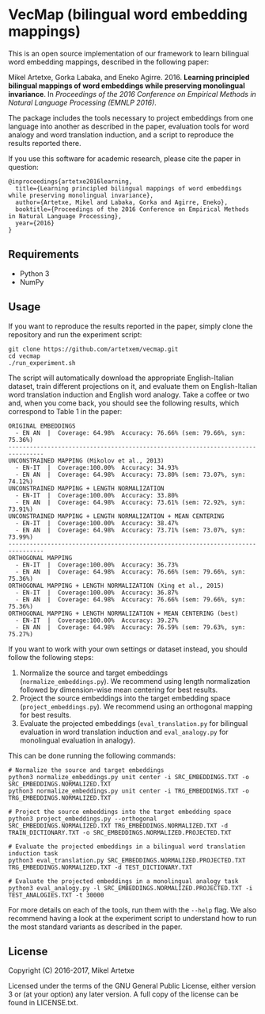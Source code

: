 VecMap (bilingual word embedding mappings)
==============

This is an open source implementation of our framework to learn bilingual word embedding mappings, described in the following paper:

Mikel Artetxe, Gorka Labaka, and Eneko Agirre. 2016. **Learning principled bilingual mappings of word embeddings while preserving monolingual invariance**. In *Proceedings of the 2016 Conference on Empirical Methods in Natural Language Processing (EMNLP 2016)*.

The package includes the tools necessary to project embeddings from one language into another as described in the paper, evaluation tools for word analogy and word translation induction, and a script to reproduce the results reported there.

If you use this software for academic research, please cite the paper in question:
```
@inproceedings{artetxe2016learning,
  title={Learning principled bilingual mappings of word embeddings while preserving monolingual invariance},
  author={Artetxe, Mikel and Labaka, Gorka and Agirre, Eneko},
  booktitle={Proceedings of the 2016 Conference on Empirical Methods in Natural Language Processing},
  year={2016}
}
```


Requirements
--------
- Python 3
- NumPy


Usage
--------

If you want to reproduce the results reported in the paper, simply clone the repository and run the experiment script:

```
git clone https://github.com/artetxem/vecmap.git
cd vecmap
./run_experiment.sh
```

The script will automatically download the appropriate English-Italian dataset, train different projections on it, and evaluate them on English-Italian word translation induction and English word analogy. Take a coffee or two and, when you come back, you should see the following results, which correspond to Table 1 in the paper:

```
ORIGINAL EMBEDDINGS
  - EN AN  |  Coverage: 64.98%  Accuracy: 76.66% (sem: 79.66%, syn: 75.36%)
--------------------------------------------------------------------------------
UNCONSTRAINED MAPPING (Mikolov et al., 2013)
  - EN-IT  |  Coverage:100.00%  Accuracy: 34.93%
  - EN AN  |  Coverage: 64.98%  Accuracy: 73.80% (sem: 73.07%, syn: 74.12%)
UNCONSTRAINED MAPPING + LENGTH NORMALIZATION
  - EN-IT  |  Coverage:100.00%  Accuracy: 33.80%
  - EN AN  |  Coverage: 64.98%  Accuracy: 73.61% (sem: 72.92%, syn: 73.91%)
UNCONSTRAINED MAPPING + LENGTH NORMALIZATION + MEAN CENTERING
  - EN-IT  |  Coverage:100.00%  Accuracy: 38.47%
  - EN AN  |  Coverage: 64.98%  Accuracy: 73.71% (sem: 73.07%, syn: 73.99%)
--------------------------------------------------------------------------------
ORTHOGONAL MAPPING
  - EN-IT  |  Coverage:100.00%  Accuracy: 36.73%
  - EN AN  |  Coverage: 64.98%  Accuracy: 76.66% (sem: 79.66%, syn: 75.36%)
ORTHOGONAL MAPPING + LENGTH NORMALIZATION (Xing et al., 2015)
  - EN-IT  |  Coverage:100.00%  Accuracy: 36.87%
  - EN AN  |  Coverage: 64.98%  Accuracy: 76.66% (sem: 79.66%, syn: 75.36%)
ORTHOGONAL MAPPING + LENGTH NORMALIZATION + MEAN CENTERING (best)
  - EN-IT  |  Coverage:100.00%  Accuracy: 39.27%
  - EN AN  |  Coverage: 64.98%  Accuracy: 76.59% (sem: 79.63%, syn: 75.27%)
```

If you want to work with your own settings or dataset instead, you should follow the following steps:

1. Normalize the source and target embeddings (`normalize_embeddings.py`). We recommend using length normalization followed by dimension-wise mean centering for best results.
2. Project the source embeddings into the target embedding space (`project_embeddings.py`). We recommend using an orthogonal mapping for best results.
3. Evaluate the projected embeddings (`eval_translation.py` for bilingual evaluation in word translation induction and `eval_analogy.py` for monolingual evaluation in analogy).

This can be done running the following commands:
```
# Normalize the source and target embeddings
python3 normalize_embeddings.py unit center -i SRC_EMBEDDINGS.TXT -o SRC_EMBEDDINGS.NORMALIZED.TXT
python3 normalize_embeddings.py unit center -i TRG_EMBEDDINGS.TXT -o TRG_EMBEDDINGS.NORMALIZED.TXT

# Project the source embeddings into the target embedding space
python3 project_embeddings.py --orthogonal SRC_EMBEDDINGS.NORMALIZED.TXT TRG_EMBEDDINGS.NORMALIZED.TXT -d TRAIN_DICTIONARY.TXT -o SRC_EMBEDDINGS.NORMALIZED.PROJECTED.TXT

# Evaluate the projected embeddings in a bilingual word translation induction task
python3 eval_translation.py SRC_EMBEDDINGS.NORMALIZED.PROJECTED.TXT TRG_EMBEDDINGS.NORMALIZED.TXT -d TEST_DICTIONARY.TXT

# Evaluate the projected embeddings in a monolingual analogy task
python3 eval_analogy.py -l SRC_EMBEDDINGS.NORMALIZED.PROJECTED.TXT -i TEST_ANALOGIES.TXT -t 30000
```

For more details on each of the tools, run them with the `--help` flag. We also recommend having a look at the experiment script to understand how to run the most standard variants as described in the paper.


License
-------

Copyright (C) 2016-2017, Mikel Artetxe

Licensed under the terms of the GNU General Public License, either version 3 or (at your option) any later version. A full copy of the license can be found in LICENSE.txt.
